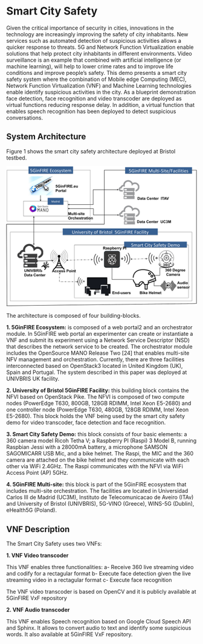 <!-- TITLE: Smartcitysafety -->
<!-- SUBTITLE: A quick summary of Smartcitysafety -->

# Smart City Safety
Given the critical importance of security in cities, innovations in the technology are increasingly improving the safety of city inhabitants. New services such as automated detection of suspicious activities allows a quicker response to threats. 5G and Network Function Virtualization enable solutions that help protect city inhabitants in different environments. Video surveillance is an example that combined with artificial intelligence (or machine learning), will help to lower crime rates and to improve life conditions and improve people’s safety. This demo presents a smart city safety system where the combination of Mobile edge Computing (MEC), Network Function Virtualization (VNF) and Machine Learning technologies enable identify suspicious activities in the city. As a blueprint demonstration face detection, face recognition and video transcoder are deployed as virtual functions reducing response delay. In addition, a virtual function that enables speech recognition has been deployed to detect suspicious conversations.

## System Architecture
Figure 1 shows the smart city safety architecture deployed at Bristol testbed.


![Scsarch](/uploads/scsarch.png "Scsarch")

The architecture is composed of four building-blocks.

**1. 5GinFIRE Ecosystem:** is composed of a web portal2 and an orchestrator module. In 5GinFIRE web portal an experimenter can create or instantiate a VNF and submit its experiment using a Network Service Descriptor (NSD) that describes the network service to be created. The orchestrator module includes the OpenSource MANO Release Two [24] that enables multi-site NFV management and orchestration. Currently, there are three facilities interconnected based on OpenStack3 located in United Kingdom (UK), Spain and Portugal. The system described in this paper was deployed at UNIVBRIS UK facility.

**2. University of Bristol 5GinFIRE Facility:** this building block contains the NFVI based on OpenStack Pike. The NFVI is composed of two compute nodes (PowerEdge T630, 800GB, 128GB RDIMM, Intel Xeon E5-2680) and one controller node (PowerEdge T630, 480GB, 128GB RDIMM, Intel Xeon E5-2680). This block holds the VNF being used by the smart city safety demo for video transcoder, face detection and face recognition.

**3. Smart City Safety Demo:** this block consists of four basic elements: a 360 camera model Ricoh Tetha V; a Raspberry PI (Raspi) 3 Model B, running Raspbian Jessi with a 28000mA battery, a microphone SAMSON SAGOMICARR USB Mic, and a bike helmet.  The Raspi, the MIC and  the 360 camera are attached on the bike helmet and they communicate with each other via WiFi 2.4GHz. The Raspi communicates with the NFVI via WiFi Access Point (AP) 5GHz. 

**4. 5GinFIRE Multi-site:** this block is part of the 5GinFIRE ecosystem that includes multi-site orchestration. The facilities are located in Universidad Carlos III de Madrid (UC3M), Instituto de Telecomunicacao de Aveiro (ITAv) and University of Bristol (UNIVBRIS), 5G-VINO (Greece), WINS-5G (Dublin), eHealth5G (Poland).

## VNF Description

The Smart City Safety uses two VNFs:

**1. VNF Video transcoder**

This VNF enables three functionalities:
a- Receive 360 live streaming video and codify for a rectagular format
b- Execute face detection given the live streaming video in a rectagular format
c- Execute face recognition 

The VNF video transcoder is based on OpenCV and it is publicly available at 5GinFIRE VxF repository


**2. VNF Audio transcoder**

This VNF enables  Speech recognition based on Google Cloud Speech API and Sphinx. It allows to convert audio to text and identify some suspicious words. It also available at 5GinFIRE VxF repository. 
